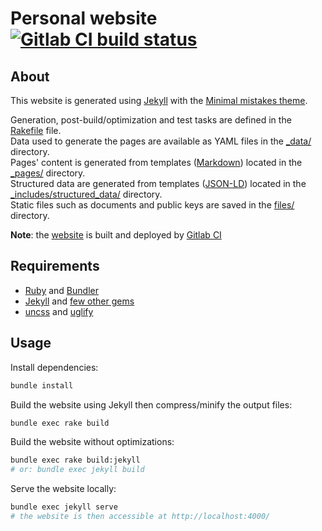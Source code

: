 # Personal website [![Gitlab CI build status](https://gitlab.com/olbat/olbat.gitlab.io/badges/source/pipeline.svg)](https://gitlab.com/olbat/olbat.gitlab.io/commits/source)


## About
This website is generated using [Jekyll](https://jekyllrb.com/) with the [Minimal mistakes theme](https://mmistakes.github.io/minimal-mistakes/).

Generation, post-build/optimization and test tasks are defined in the [Rakefile](Rakefile) file.  
Data used to generate the pages are available as YAML files in the [_data/](_data) directory.  
Pages' content is generated from templates ([Markdown](https://en.wikipedia.org/wiki/Markdown)) located in the [_pages/](_pages) directory.  
Structured data are generated from templates ([JSON-LD](https://en.wikipedia.org/wiki/JSON-LD)) located in the [_includes/structured_data/](_includes/structured_data) directory.  
Static files such as documents and public keys are saved in the [files/](files) directory.

__Note__: the [website](https://olbat.net/) is built and deployed by [Gitlab CI](.gitlab-ci.yml)


## Requirements
- [Ruby](https://ruby-lang.org/) and [Bundler](https://bundler.io/)
- [Jekyll](https://jekyllrb.com/) and [few other gems](Gemfile)
- [uncss](https://github.com/giakki/uncss) and [uglify](https://github.com/mishoo/UglifyJS2)


## Usage
Install dependencies:
```bash
bundle install
```

Build the website using Jekyll then compress/minify the output files:
```bash
bundle exec rake build
```

Build the website without optimizations:
```bash
bundle exec rake build:jekyll
# or: bundle exec jekyll build
```

Serve the website locally:
```bash
bundle exec jekyll serve
# the website is then accessible at http://localhost:4000/
```

